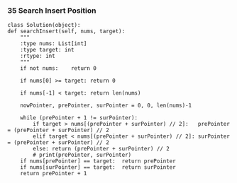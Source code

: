 ### 35	Search Insert Position

	class Solution(object):
    def searchInsert(self, nums, target):
        """
        :type nums: List[int]
        :type target: int
        :rtype: int
        """
        if not nums:	return 0

        if nums[0] >= target: return 0

        if nums[-1] < target: return len(nums)

        nowPointer, prePointer, surPointer = 0, 0, len(nums)-1

        while (prePointer + 1 != surPointer):
        	if target > nums[(prePointer + surPointer) // 2]:	prePointer = (prePointer + surPointer) // 2
        	elif target < nums[(prePointer + surPointer) // 2]:	surPointer = (prePointer + surPointer) // 2
        	else: return (prePointer + surPointer) // 2
        	# print(prePointer, surPointer)
        if nums[prePointer] == target:	return prePointer
        if nums[surPointer] == target:	return surPointer
        return prePointer + 1